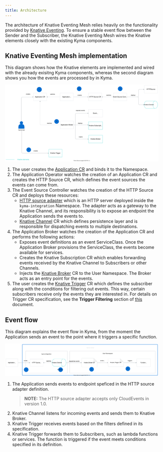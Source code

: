 ```yaml
---
title: Architecture
---
```


The architecture of Knative Eventing Mesh relies heavily on the functionality provided by [Knative Eventing](https://knative.dev/docs/eventing/). To ensure a stable event flow between the Sender and the Subscriber, the Knative Eventing Mesh wires the Knative elements closely with the existing Kyma components.

## Knative Eventing Mesh implementation

This diagram shows how the Knative elements are implemented and wired with the already exisitng Kyma components, whereas the second diagram shows you how the events are processed by in Kyma.

![Eventing implementation](./assets/eventing-mesh-implementation.svg)

1. The user creates the [Application CR](https://kyma-project.io/docs/components/application-connector/#custom-resource-application) and binds it to the Namespace. 
2. The Application Operator watches the creation of an Application CR and creates the HTTP Source CR, which defines the event sources the events can come from. 
3. The Event Source Controller watches the creation of the HTTP Source CR and deploys these resources:
    * [HTTP source adapter](https://github.com/kyma-project/kyma/tree/master/components/event-sources/adapter/http) which is an HTTP server deployed inside the `kyma-integration` Namespace. The adapter acts as a gateway to the Knative Channel, and its responsibility is to expose an endpoint the Application sends the events to. 
    * [Knative Channel](https://knative.dev/docs/eventing/channels/) CR which defines persistence layer and is responsible for dispatching events to multiple destinations. 
4. The Application Broker watches the creation of the Application CR and performs the following actions:
    * Exposes event definitions as an event ServiceClass. Once the Application Broker provisions the ServiceClass, the events become available for services. 
    * Creates the Knative Subscription CR which enables forwarding events received by the Knative Channel to Subscribers or other Channels. 
    * Injects the [Knative Broker](https://knative.dev/docs/eventing/broker-trigger/) CR to the User Namespace. The Broker acts as an entry point for the events. 
5. The user creates the [Knative Trigger](https://knative.dev/docs/eventing/broker-trigger/) CR which defines the subscriber along with the conditions for filtering out events. This way, certain subscribers receive only the events they are interested in. For details on Trigger CR specification, see the **Trigger Filtering** section of [this](https://knative.dev/docs/eventing/broker-trigger/) document.

## Event flow 

This diagram explains the event flow in Kyma, from the moment the Application sends an event to the point where it triggers a specific function.

![Eventing flow](./assets/eventing-mesh-flow.svg)

1. The Application sends events to endpoint speficed in the HTTP source adapter definition.
    >**NOTE:** The HTTP source adapter accepts only CloudEvents in version 1.0. 
2. Knative Channel listens for incoming events and sends them to Knative Broker.
3. Knative Trigger receives events based on the filters defined in its specification. 
4. Knative Trigger forwards them to Subscribers, such as lambda functions or services. The function is triggered if the event meets conditions specified in its definition.

